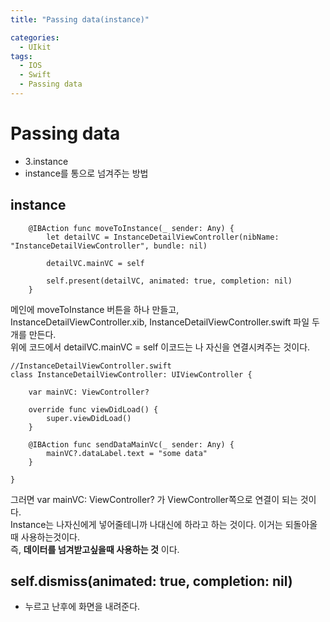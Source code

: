 ```yaml
---
title: "Passing data(instance)"

categories:
  - UIkit
tags:
  - IOS
  - Swift
  - Passing data
---
```

# Passing data
- 3.instance  
- instance를 통으로 넘겨주는 방법   

## instance

~~~
    @IBAction func moveToInstance(_ sender: Any) {
        let detailVC = InstanceDetailViewController(nibName: "InstanceDetailViewController", bundle: nil)
        
        detailVC.mainVC = self
        
        self.present(detailVC, animated: true, completion: nil)
    }
~~~
메인에 moveToInstance 버튼을 하나 만들고,  
InstanceDetailViewController.xib, InstanceDetailViewController.swift 파일 두개를 만든다.  
위에 코드에서 detailVC.mainVC = self 이코드는 나 자신을 연결시켜주는 것이다.
~~~
//InstanceDetailViewController.swift
class InstanceDetailViewController: UIViewController {
    
    var mainVC: ViewController?

    override func viewDidLoad() {
        super.viewDidLoad()
    }

    @IBAction func sendDataMainVc(_ sender: Any) {
        mainVC?.dataLabel.text = "some data"
    }

}
~~~
그러면 var mainVC: ViewController? 가 ViewController쪽으로 연결이 되는 것이다.  
Instance는 나자신에게 넣어줄테니까 나대신에 하라고 하는 것이다. 이거는 되돌아올때 사용하는것이다.  
즉, __데이터를 넘겨받고싶을때 사용하는 것__ 이다.

## self.dismiss(animated: true, completion: nil)
- 누르고 난후에 화면을 내려준다.